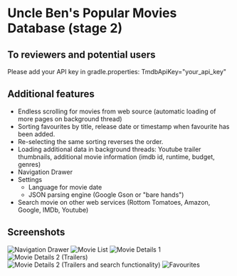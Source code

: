 # Uncle Ben's Popular Movies Database (stage 2)

## To reviewers and potential users
Please add your API key in gradle.properties: TmdbApiKey="your_api_key"

## Additional features
* Endless scrolling for movies from web source (automatic loading of more pages on background thread)
* Sorting favourites by title, release date or timestamp when  favourite has been added.
* Re-selecting the same sorting reverses the order.
* Loading additional data in background threads: Youtube trailer thumbnails, additional movie information (imdb id, runtime, budget, genres)
* Navigation Drawer
* Settings
    * Language for movie date
    * JSON parsing engine (Google Gson or "bare hands")
* Search movie on other web services (Rottom Tomatoes, Amazon, Google, IMDb, Youtube)


## Screenshots
![Navigation Drawer](/screenshots/nav_drawer.png)
![Movie List](/screenshots/movies_list.png)
![Movie Details 1](/screenshots/movie_details_1.png)
![Movie Details 2 (Trailers)](/screenshots/trailers.png)
![Movie Details 2 (Trailers and search functionality)](/screenshots/search_on.png)
![Favourites](/screenshots/favorites_sorting.png)
